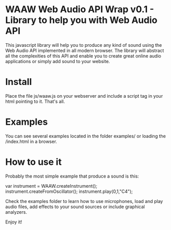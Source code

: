 # WAAW Web Audio API Wrap v0.1 - Library to help you with Web Audio API

This javascript library will help you to produce any kind of sound using the
Web Audio API implemented in all modern browser. The library will abstract all
the complexities of this API and enable you to create great online audio
applications or simply add sound to your website.

Install
=======
Place the file js/waaw.js on your webserver and include a script tag in
your html pointing to it. That's all.


Examples
========
You can see several examples located in the folder examples/ or loading the
/index.html in a browser.

How to use it
=============
Probably the most simple example that produce a sound is this:

var instrument = WAAW.createInstrument();
instrument.createFromOscillator();
instrument.play(0,1,"C4");


Check the examples folder to learn how to use microphones, load and play audio
files, add effects to your sound sources or include graphical analyzers.


Enjoy it!


